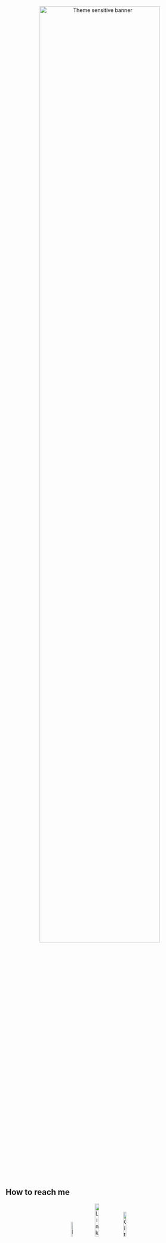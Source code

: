 <div align="center">
  <picture>
  <source media="(prefers-color-scheme: dark)" srcset="https://readme-typing-svg.herokuapp.com?font=Fira+Code&size=32&duration=2000&pause=1000&color=F0F0F0&center=true&vCenter=true&random=false&width=700&height=150&lines=Hello%2C+my+name+is+Fr%C3%A9d%C3%A9ric+LIN;Check+out+my+code!">
  <source media="(prefers-color-scheme: light)" srcset="https://readme-typing-svg.herokuapp.com?font=Fira+Code&size=32&duration=2000&pause=1000&color=10335A&center=true&vCenter=true&random=false&width=700&height=150&lines=Hello%2C+my+name+is+Fr%C3%A9d%C3%A9ric+LIN;Check+out+my+code!">
  <img alt="Theme sensitive banner" src="https://readme-typing-svg.herokuapp.com?font=Fira+Code&size=32&duration=2000&pause=1000&color=10335A&center=true&vCenter=true&random=false&width=700&height=150&lines=Hello%2C+my+name+is+Fr%C3%A9d%C3%A9ric+LIN;Check+out+my+code!" width="80%">
  </picture>
</div>


## How to reach me

<div align="center">

[<img src="https://img.shields.io/badge/Mail-gray?logo=gmail" width="10%" alt="Mail">](mailto:frederic.lin@imt-atlantique.net)
[<img src="https://img.shields.io/badge/LinkedIn-blue?logo=linkedin" width="15%" alt="LinkedIn">](https://www.linkedin.com/in/frederic-lin/)
[<img src="https://img.shields.io/badge/GitHub-gray?logo=github" width="13%" alt="GitHub">](https://github.com/NewS0ul)
</div>

<!--
**NewS0ul/NewS0ul** is a ✨ _special_ ✨ repository because its `README.md` (this file) appears on your GitHub profile.

Here are some ideas to get you started:

- 🔭 I’m currently working on ...
- 🌱 I’m currently learning ...
- 👯 I’m looking to collaborate on ...
- 🤔 I’m looking for help with ...
- 💬 Ask me about ...
- 📫 How to reach me: ...
- 😄 Pronouns: ...
- ⚡ Fun fact: ...
-->

